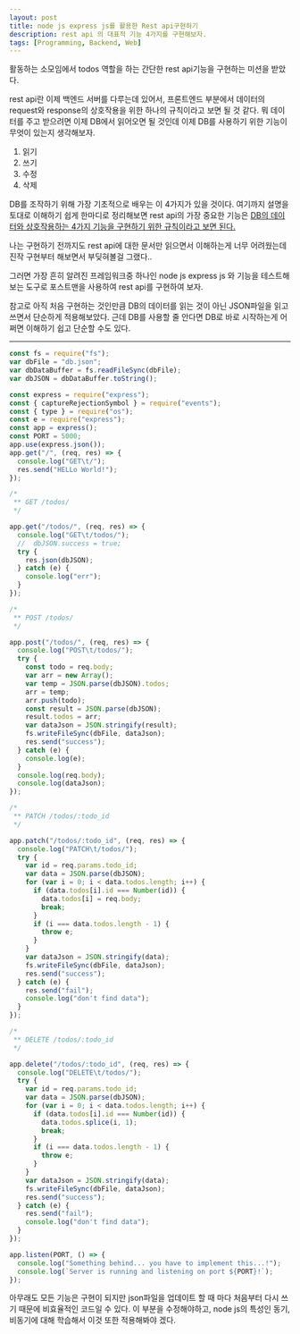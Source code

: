 ```yaml
---
layout: post
title: node js express js를 활용한 Rest api구현하기
description: rest api 의 대표적 기능 4가지를 구현해보자.
tags: [Programming, Backend, Web]
---
```


활동하는 소모임에서 todos 역할을 하는 간단한 rest api기능을 구현하는 미션을 받았다.

rest api란 이제 백엔드 서버를 다루는데 있어서, 프론트엔드 부분에서 데이터의 request와 response의 상호작용을 위한 하나의 규칙이라고 보면 될 것 같다. 뭐 데이터를 주고 받으려면 이제 DB에서 읽어오면 될 것인데 이제 DB를 사용하기 위한 기능이 무엇이 있는지 생각해보자.

1. 읽기
2. 쓰기
3. 수정
4. 삭제

DB를 조작하기 위해 가장 기초적으로 배우는 이 4가지가 있을 것이다. 여기까지 설명을 토대로 이해하기 쉽게 한마디로 정리해보면 rest api의 가장 중요한 기능은 <u>DB의 데이터와 상호작용하는 4가지 기능을 구현하기 위한 규칙이라고 보면 된다.</u>

나는 구현하기 전까지도 rest api에 대한 문서만 읽으면서 이해하는게 너무 어려웠는데 진작 구현부터 해보면서 부딪혀볼걸 그랬다..

그러면 가장 흔히 알려진 프레임워크중 하나인 node js express js 와 기능을 테스트해보는 도구로 포스트맨을 사용하여 rest api를 구현하여 보자.

참고로 아직 처음 구현하는 것인만큼 DB의 데이터를 읽는 것이 아닌 JSON파일을 읽고쓰면서 단순하게 적용해보았다. 근데 DB를 사용할 줄 안다면 DB로 바로 시작하는게 어쩌면 이해하기 쉽고 단순할 수도 있다.

---

```js
const fs = require("fs");
var dbFile = "db.json";
var dbDataBuffer = fs.readFileSync(dbFile);
var dbJSON = dbDataBuffer.toString();

const express = require("express");
const { captureRejectionSymbol } = require("events");
const { type } = require("os");
const e = require("express");
const app = express();
const PORT = 5000;
app.use(express.json());
app.get("/", (req, res) => {
  console.log("GET\t/");
  res.send("HELLo World!");
});

/*
 **	GET /todos/
 */

app.get("/todos/", (req, res) => {
  console.log("GET\t/todos/");
  //  dbJSON.success = true;
  try {
    res.json(dbJSON);
  } catch (e) {
    console.log("err");
  }
});

/*
 ** POST /todos/
 */

app.post("/todos/", (req, res) => {
  console.log("POST\t/todos/");
  try {
    const todo = req.body;
    var arr = new Array();
    var temp = JSON.parse(dbJSON).todos;
    arr = temp;
    arr.push(todo);
    const result = JSON.parse(dbJSON);
    result.todos = arr;
    var dataJson = JSON.stringify(result);
    fs.writeFileSync(dbFile, dataJson);
    res.send("success");
  } catch (e) {
    console.log(e);
  }
  console.log(req.body);
  console.log(dataJson);
});

/*
 **	PATCH /todos/:todo_id
 */

app.patch("/todos/:todo_id", (req, res) => {
  console.log("PATCH\t/todos/");
  try {
    var id = req.params.todo_id;
    var data = JSON.parse(dbJSON);
    for (var i = 0; i < data.todos.length; i++) {
      if (data.todos[i].id === Number(id)) {
        data.todos[i] = req.body;
        break;
      }
      if (i === data.todos.length - 1) {
        throw e;
      }
    }
    var dataJson = JSON.stringify(data);
    fs.writeFileSync(dbFile, dataJson);
    res.send("success");
  } catch (e) {
    res.send("fail");
    console.log("don't find data");
  }
});

/*
 **	DELETE /todos/:todo_id
 */

app.delete("/todos/:todo_id", (req, res) => {
  console.log("DELETE\t/todos/");
  try {
    var id = req.params.todo_id;
    var data = JSON.parse(dbJSON);
    for (var i = 0; i < data.todos.length; i++) {
      if (data.todos[i].id === Number(id)) {
        data.todos.splice(i, 1);
        break;
      }
      if (i === data.todos.length - 1) {
        throw e;
      }
    }
    var dataJson = JSON.stringify(data);
    fs.writeFileSync(dbFile, dataJson);
    res.send("success");
  } catch (e) {
    res.send("fail");
    console.log("don't find data");
  }
});

app.listen(PORT, () => {
  console.log("Something behind... you have to implement this...!");
  console.log(`Server is running and listening on port ${PORT}!`);
});
```

아무래도 모든 기능은 구현이 되지만 json파일을 업데이트 할 때 마다 처음부터 다시 쓰기 때문에 비효율적인 코드일 수 있다. 이 부분을 수정해야하고, node js의 특성인 동기, 비동기에 대해 학습해서 이것 또한 적용해봐야 겠다.
